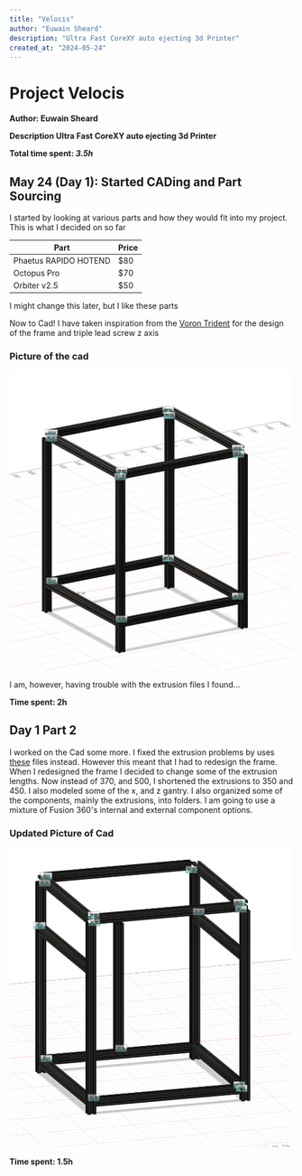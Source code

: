 ```yaml
---
title: "Velocis"
author: "Euwain Sheard"
description: "Ultra Fast CoreXY auto ejecting 3d Printer"
created_at: "2024-05-24"
---
```



# Project Velocis

**Author: Euwain Sheard**

**Description Ultra Fast CoreXY auto ejecting 3d Printer**

**Total time spent: *3.5h***

## May 24 (Day 1): Started CADing and Part Sourcing

I started by looking at various parts and how they would fit into my project. This is what I decided on so far

| Part    | Price |
| -------- | ------- |
| Phaetus RAPIDO HOTEND  | $80    |
| Octopus Pro | $70    |
| Orbiter v2.5 | $50 |

I might change this later, but I like these parts

Now to Cad! I have taken inspiration from the [Voron Trident](https://vorondesign.com/voron_trident) for the design of the frame and triple lead screw z axis

### Picture of the cad

<img src="img/CAD%20Frame.png" width="500px">

I am, however, having trouble with the extrusion files I found...

**Time spent: 2h**

## Day 1 Part 2

I worked on the Cad some more. I fixed the extrusion problems by uses [these](https://www.printables.com/model/312162-2020-2040-3030-3060-aluminum-extrusions/files) files instead. However this meant that I had to redesign the frame. When I redesigned the frame I decided to change some of the extrusion lengths. Now instead of 370, and 500, I shortened the extrusions to 350 and 450. I also modeled some of the x, and z gantry. I also organized some of the components, mainly the extrusions, into folders. I am going to use a mixture of Fusion 360's internal and external component options.

### Updated Picture of Cad
<img src="img/CAD Frame 2.png" width="500px">

<br/>

**Time spent: 1.5h**


